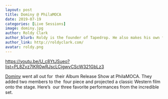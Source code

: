 ```yaml
---
layout: post
title: Dominy @ PhilaMOCA
date: 2019-07-19
categories: [Live Sessions]
image: dominy.jpg
author: Roldy Clark
author_blurb: Roldy is the founder of Tapedrop. He also makes his own films and music.
author_link: http://roldyclark.com/
avatar: roldy.png
---
```


https://youtu.be/U_c8YtJSueo?list=PL8Zvz7lKR0wRJscLCjgwvCScW321GbLz3

[Dominy](http://instagram.com/dominy_music) went all out for  their Album Release Show at PhilaMOCA. They added two members to the  four piece and projected a classic Western film onto the stage. Here’s  our three favorite performances from the incredible set.
